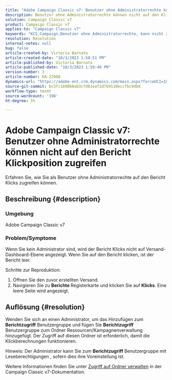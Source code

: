 ```yaml
---
title: "Adobe Campaign Classic v7: Benutzer ohne Administratorrechte können nicht auf den Bericht Klickposition zugreifen"
description: Benutzer ohne Administratorrechte können nicht auf den Klickbericht zugreifen.
solution: Campaign Classic v7
product: Campaign Classic v7
applies-to: "Campaign Classic v7"
keywords: "KCS,Campaign,Benutzer ohne Administratorrechte, kann nicht zugreifen,Klickbericht,Campaign Classic v7"
resolution: Resolution
internal-notes: null
bug: false
article-created-by: Victoria Barnato
article-created-date: "10/3/2023 1:58:51 PM"
article-published-by: Victoria Barnato
article-published-date: "10/3/2023 1:59:40 PM"
version-number: 3
article-number: KA-22908
dynamics-url: "https://adobe-ent.crm.dynamics.com/main.aspx?forceUCI=1&pagetype=entityrecord&etn=knowledgearticle&id=44fb80f7-f461-ee11-be6e-6045bd0067ea"
source-git-commit: bc3fc1b0868ab3cfd81eaf2d7b9110eccfbc9db8
workflow-type: tm+mt
source-wordcount: '198'
ht-degree: 5%

---
```


# Adobe Campaign Classic v7: Benutzer ohne Administratorrechte können nicht auf den Bericht Klickposition zugreifen


Erfahren Sie, wie Sie als Benutzer ohne Administratorrechte auf den Bericht Klicks zugreifen können.

## Beschreibung {#description}


### Umgebung

Adobe Campaign Classic v7

### Problem/Symptome

Wenn Sie kein Administrator sind, wird der Bericht Klicks nicht auf Versand-Dashboard-Ebene angezeigt. Wenn Sie auf den Bericht klicken, ist der Bericht leer. 

Schritte zur Reproduktion:

1. Öffnen Sie den zuvor erstellten Versand.
2. Navigieren Sie zu <b>Berichte </b>Registerkarte und klicken Sie auf <b>Klicks</b>. Eine leere Seite wird angezeigt.



## Auflösung {#resolution}


Wenden Sie sich an einen Administrator, um das Hinzufügen zum <b>Berichtzugriff</b> Benutzergruppe und fügen Sie <b>Berichtzugriff</b> Benutzergruppe zum Ordner Ressourcen/Kampagnenverwaltung hinzugefügt. Der Zugriff auf diesen Ordner ist erforderlich, damit die Klickberechnungen funktionieren.

Hinweis: Der Administrator kann Sie zum <b>Berichtzugriff</b> Benutzergruppe mit Leseberechtigungen , sofern dies ihre Voreinstellung ist.

Weitere Informationen finden Sie unter [Zugriff auf Ordner verwalten](https://experienceleague.adobe.com/docs/campaign-classic/using/getting-started/permissions/access-management-folders.html) in der Campaign Classic v7-Dokumentation.
